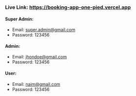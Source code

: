 ﻿### Live Link: https://booking-app-one-pied.vercel.app

#### Super Admin:

- Email: super.admin@gmail.com
- Password: 123456

#### Admin:

- Email: jhondoe@gmail.com
- Password: 123456

#### User:

- Email: naim@gmail.com
- Password: 123456
